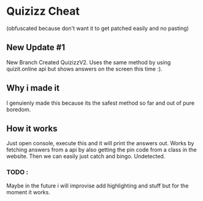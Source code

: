 # Quizizz Cheat
(obfuscated because don't want it to get patched easily and no pasting)
## New Update #1
New Branch Created QuizizzV2. Uses the same method by using quizit.online api but shows answers on the screen this time :).
## Why i made it
I genuienly made this because its the safest method so far and out of pure boredom.
## How it works 
Just open console, execute this and it will print the answers out.
Works by fetching answers from a api by also getting the pin code from a class in the website.
Then we can easily just catch and bingo.
Undetected.
### TODO :
Maybe in the future i will improvise add highlighting and stuff but for the moment it works.

